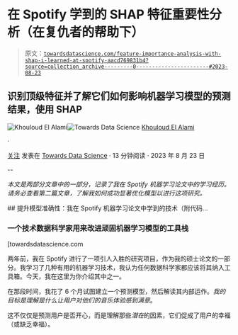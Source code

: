 # 在 Spotify 学到的 SHAP 特征重要性分析（在复仇者的帮助下）

> 原文：[`towardsdatascience.com/feature-importance-analysis-with-shap-i-learned-at-spotify-aacd769831b4?source=collection_archive---------0-----------------------#2023-08-23`](https://towardsdatascience.com/feature-importance-analysis-with-shap-i-learned-at-spotify-aacd769831b4?source=collection_archive---------0-----------------------#2023-08-23)

## 识别顶级特征并了解它们如何影响机器学习模型的预测结果，使用 SHAP

[](https://medium.com/@elalamik?source=post_page-----aacd769831b4--------------------------------)![Khouloud El Alami](https://medium.com/@elalamik?source=post_page-----aacd769831b4--------------------------------)[](https://towardsdatascience.com/?source=post_page-----aacd769831b4--------------------------------)![Towards Data Science](https://towardsdatascience.com/?source=post_page-----aacd769831b4--------------------------------) [Khouloud El Alami](https://medium.com/@elalamik?source=post_page-----aacd769831b4--------------------------------)

·

[关注](https://medium.com/m/signin?actionUrl=https%3A%2F%2Fmedium.com%2F_%2Fsubscribe%2Fuser%2F9c6a36490614&operation=register&redirect=https%3A%2F%2Ftowardsdatascience.com%2Ffeature-importance-analysis-with-shap-i-learned-at-spotify-aacd769831b4&user=Khouloud+El+Alami&userId=9c6a36490614&source=post_page-9c6a36490614----aacd769831b4---------------------post_header-----------) 发表在 [Towards Data Science](https://towardsdatascience.com/?source=post_page-----aacd769831b4--------------------------------) · 13 分钟阅读 · 2023 年 8 月 23 日 [](https://medium.com/m/signin?actionUrl=https%3A%2F%2Fmedium.com%2F_%2Fvote%2Ftowards-data-science%2Faacd769831b4&operation=register&redirect=https%3A%2F%2Ftowardsdatascience.com%2Ffeature-importance-analysis-with-shap-i-learned-at-spotify-aacd769831b4&user=Khouloud+El+Alami&userId=9c6a36490614&source=-----aacd769831b4---------------------clap_footer-----------)

--

[](https://medium.com/m/signin?actionUrl=https%3A%2F%2Fmedium.com%2F_%2Fbookmark%2Fp%2Faacd769831b4&operation=register&redirect=https%3A%2F%2Ftowardsdatascience.com%2Ffeature-importance-analysis-with-shap-i-learned-at-spotify-aacd769831b4&source=-----aacd769831b4---------------------bookmark_footer-----------)

*本文是两部分文章中的一部分，记录了我在 Spotify 机器学习论文中的学习经历。请务必查看第二篇文章，了解我如何成功显著优化模型以进行这项研究。*

[](/boosting-model-accuracy-techniques-i-learned-during-my-machine-learning-thesis-at-spotify-code-8027f9c11e57?source=post_page-----aacd769831b4--------------------------------) ## 提升模型准确性：我在 Spotify 机器学习论文中学到的技术（附代码…

### 一个技术数据科学家用来改进顽固机器学习模型的工具栈

[towardsdatascience.com

两年前，我在 Spotify 进行了一项引人入胜的研究项目，作为我的硕士论文的一部分。我学习了几种有用的机器学习技术，我认为任何数据科学家都应该将其纳入工具箱。今天，我在这里为你介绍其中之一。

在那段时间，我花了 6 个月试图建立一个预测模型，然后解读其内部运作。*我的目标是理解是什么让用户对他们的音乐体验感到满意*。

这不仅仅是预测用户是否开心，而是理解那些*潜在*的因素，它们促成了用户的幸福（或缺乏幸福）。
